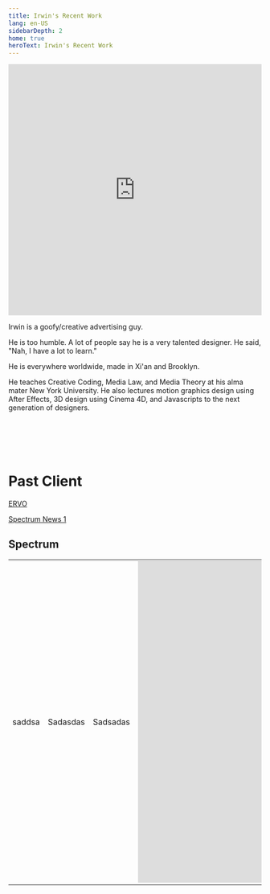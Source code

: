 ```yaml
---
title: Irwin's Recent Work
lang: en-US
sidebarDepth: 2
home: true
heroText: Irwin's Recent Work
---
```


<iframe src='https://my.spline.design/glasscirclescopy-f20ca7799bc3089cce1d972e853c77af/' frameborder='0' width='100%' height='500px'></iframe>

Irwin is a goofy/creative advertising guy. 

He is too humble. A lot of people say he is a very talented designer. He said, "Nah, I have a lot to learn."

He is everywhere worldwide, made in Xi'an and Brooklyn. 

He teaches Creative Coding, Media Law, and Media Theory at his alma mater New York University. He also lectures motion graphics design using After Effects, 3D design using Cinema 4D, and Javascripts to the next generation of designers. 

<br>

<br>

<br>

<br>

# Past Client

[ERVO](#ervo) 

[Spectrum News 1](#spectrum)







## Spectrum

|        |          |          |                                                              |
| ------ | -------- | -------- | ------------------------------------------------------------ |
| saddsa | Sadasdas | Sadsadas | <iframe src="https://player.vimeo.com/video/690585969?h=1ce8ab2ee3" width="640" height="640" frameborder="0" allow="autoplay; fullscreen; picture-in-picture" allowfullscreen></iframe> |









<br>